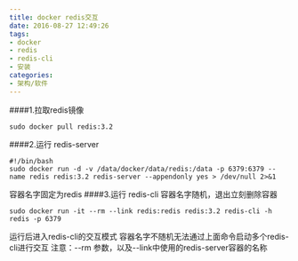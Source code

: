 ```yaml
---
title: docker redis交互
date: 2016-08-27 12:49:26
tags:
- docker
- redis
- redis-cli
- 安装
categories:
- 架构/软件
---
```


####1.拉取redis镜像
```shell
sudo docker pull redis:3.2
```
####2.运行 redis-server
```shell
#!/bin/bash
sudo docker run -d -v /data/docker/data/redis:/data -p 6379:6379 --name redis redis:3.2 redis-server --appendonly yes > /dev/null 2>&1
```
容器名字固定为redis
####3.运行 redis-cli
容器名字随机，退出立刻删除容器
```shell
sudo docker run -it --rm --link redis:redis redis:3.2 redis-cli -h redis -p 6379
```
运行后进入redis-cli的交互模式
容器名字不随机无法通过上面命令启动多个redis-cli进行交互
注意：--rm 参数，以及--link中使用的redis-server容器的名称